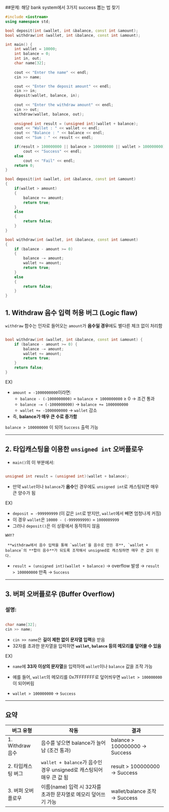 ##문제: 해당 bank system에서 3가지 success 뽑는 법 찾기

```cpp
#include <iostream>
using namespace std;

bool deposit(int &wallet, int &balance, const int &amount);
bool withdraw(int &wallet, int &balance, const int &amount);

int main() {
    int wallet = 10000;
    int balance = 0;
    int in, out;
    char name[32];
    
    cout << "Enter the name" << endl;
    cin >> name;

    cout << "Enter the deposit amount" << endl;
    cin >> in;
    deposit(wallet, balance, in);
    
    cout << "Enter the withdraw amount" << endl;
    cin >> out;
    withdraw(wallet, balance, out);
    
    unsigned int result = (unsigned int)(wallet + balance);
    cout << "Wallet : " << wallet << endl;
    cout << "Balance : " << balance << endl;
    cout << "Sum : " << result << endl;

    if(result > 100000000 || balance > 100000000 || wallet > 100000000)
        cout << "Success" << endl;
    else
        cout << "Fail" << endl;
    return 0;
}

bool deposit(int &wallet, int &balance, const int &amount) 
{
    if(wallet > amount)
    {
        balance += amount;
        return true;
    }
    else
    {
        return false;
    }
}

bool withdraw(int &wallet, int &balance, const int &amount) 
{
    if (balance - amount >= 0) 
    {
        balance -= amount;
        wallet += amount;
        return true;
    }
    else 
    {
        return false;
    }
}
```


## 1. **Withdraw 음수 입력 허용 버그 (Logic flaw)**

`withdraw` 함수는 인자로 들어오는 `amount`가 **음수일 경우**에도 별다른 체크 없이 처리함

```cpp

bool withdraw(int &wallet, int &balance, const int &amount) {
    if (balance - amount >= 0) {
        balance -= amount;
        wallet += amount;
        return true;
    }
    return false;
}

```

EX)

- `amount = -1000000000`이라면:
    - `balance - (-1000000000)` = `balance + 1000000000` ≥ 0 → 조건 통과
    - `balance -= (-1000000000)` → `balance += 1000000000`
    - `wallet += -1000000000` → `wallet` 감소
- 즉, **balance가 매우 큰 수로 증가함**

`balance > 100000000` 이 되어 `Success` 출력 가능

---

## 2. **타입캐스팅을 이용한 `unsigned int` 오버플로우**

- `main()`의 이 부분에서:

```cpp

unsigned int result = (unsigned int)(wallet + balance);
```

- 만약 `wallet`이나 `balance`가 **음수**인 경우에도 `unsigned int`로 캐스팅되면 매우 큰 양수가 됨

EX)

- `deposit = -999999999` (이 값은 `int`로 받지만, `wallet`에서 빼면 엄청나게 커짐)
- 이 경우 `wallet`은 `10000 - (-999999999)` = `1000009999`
- 그러나 `deposit()`은 이 상황에서 동작하지 않음

```
WHY?

 **withdraw에서 음수 입력을 통해 `wallet`을 음수로 만든 후**, `wallet + balance`의 **합이 음수**가 되도록 조작해서 unsigned로 캐스팅하면 매우 큰 값이 된다.
```

- `result = (unsigned int)(wallet + balance)` → overflow 발생 → `result > 100000000` 만족 → `Success`

---

## 3. **버퍼 오버플로우 (Buffer Overflow)**

### 설명:

```cpp

char name[32];
cin >> name;
```

- `cin >> name`은 **길이 제한 없이 문자열 입력**을 받음
- 32자를 초과한 문자열을 입력하면 **`wallet`, `balance` 등의 메모리를 덮어쓸 수 있음**

EX)

- `name`에 **33자 이상의 문자열**을 입력하여 `wallet`이나 `balance` 값을 조작 가능
- 예를 들어, `wallet`의 메모리를 0x7FFFFFFF로 덮어씌우면 `wallet > 100000000`이 되어버림

- `wallet > 100000000` → `Success`

---

## 요약 
| 버그 유형 | 작동 | 결과 |
| --- | --- | --- |
| 1. Withdraw 음수 | 음수를 넣으면 balance가 늘어남 (조건 통과) | balance > 100000000 → Success |
| 2. 타입캐스팅 버그 | `wallet + balance`가 음수인 경우 unsigned로 캐스팅되어 매우 큰 값 됨 | result > 100000000 → Success |
| 3. 버퍼 오버플로우 | 이름(name) 입력 시 32자를 초과한 문자열로 메모리 덮어쓰기 가능 | wallet/balance 조작 → Success |